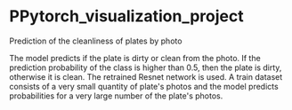 # PPytorch_visualization_project
Prediction of the cleanliness of plates by photo

The model predicts if the plate is dirty or clean from the photo. If the prediction probability of the class is higher than 0.5, then the plate is dirty, otherwise it is clean. The retrained Resnet network is used. A train dataset consists of a very small quantity of plate's photos and the model predicts probabilities for a very large number of the plate's photos.
